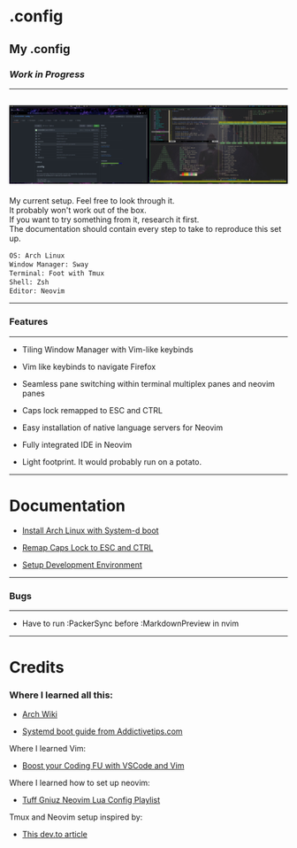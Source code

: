# .config

## My .config

### *Work in Progress*

---
![screenshot](https://github.com/brandon82890/.config/blob/main/screenshots/example.jpg?raw=true)
---

My current setup.
Feel free to look through it.\
It probably won't work out of the box.\
If you want to try something from it, research it first.\
The documentation should contain every step to take to reproduce this set up.

    OS: Arch Linux
    Window Manager: Sway
    Terminal: Foot with Tmux 
    Shell: Zsh
    Editor: Neovim
---
### Features
---
- Tiling Window Manager with Vim-like keybinds

- Vim like keybinds to navigate Firefox

- Seamless pane switching within terminal multiplex panes and neovim panes

- Caps lock remapped to ESC and CTRL

- Easy installation of native language servers for Neovim

- Fully integrated IDE in Neovim

- Light footprint. It would probably run on a potato.

---
# Documentation
- [Install Arch Linux with System-d boot](docs/systemd_arch_install.md)

- [Remap Caps Lock to ESC and CTRL](docs/remap_capslock.md)

- [Setup Development Environment](docs/setup.md)
---
### Bugs
---
- Have to run :PackerSync before :MarkdownPreview in nvim

---
# Credits
### Where I learned all this:

- [Arch Wiki](https://wiki.archlinux.org/)

- [Systemd boot guide from Addictivetips.com](https://www.addictivetips.com/ubuntu-linux-tips/set-up-systemd-boot-on-arch-linux/)

Where I learned Vim:
- [Boost  your Coding FU with VSCode and Vim](https://www.barbarianmeetscoding.com/blog/boost-your-coding-fu-with-vscode-and-vim)

Where I learned how to set up neovim:
- [Tuff Gniuz Neovim Lua Config Playlist](https://www.youtube.com/watch?v=qb6fPgZMRF4&list=PLIHtvvGZ1O3jBXdp9Id02vRuOEOWIGB_w)

Tmux and Neovim setup inspired by:
- [This dev.to article](https://dev.to/hlappa/my-web-development-environment-alacritty-tmux-neovim-4pd2)
